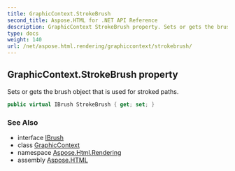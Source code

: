 ```yaml
---
title: GraphicContext.StrokeBrush
second_title: Aspose.HTML for .NET API Reference
description: GraphicContext StrokeBrush property. Sets or gets the brush object that is used for stroked paths
type: docs
weight: 140
url: /net/aspose.html.rendering/graphiccontext/strokebrush/
---
```

## GraphicContext.StrokeBrush property

Sets or gets the brush object that is used for stroked paths.

```csharp
public virtual IBrush StrokeBrush { get; set; }
```

### See Also

* interface [IBrush](../../../aspose.html.drawing/ibrush/)
* class [GraphicContext](../)
* namespace [Aspose.Html.Rendering](../../../aspose.html.rendering/)
* assembly [Aspose.HTML](../../../)
